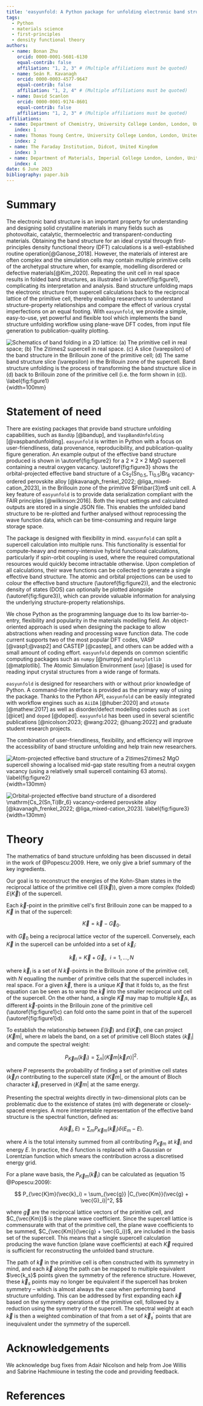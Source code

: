 ```yaml
---
title: 'easyunfold: A Python package for unfolding electronic band structures'
tags:
  - Python
  - materials science
  - first-principles
  - density functional theory
authors:
  - name: Bonan Zhu
    orcid: 0000-0001-5601-6130
    equal-contrib: false
    affiliation: "1, 2, 3" # (Multiple affiliations must be quoted)
  - name: Seán R. Kavanagh
    orcid: 0000-0003-4577-9647
    equal-contrib: false
    affiliation: "1, 2, 4" # (Multiple affiliations must be quoted)
  - name: David Scanlon
    orcid: 0000-0001-9174-8601
    equal-contrib: false
    affiliation: "1, 2, 3" # (Multiple affiliations must be quoted)
affiliations:
 - name: Department of Chemistry, University College London, London, United Kingdom
   index: 1
 - name: Thomas Young Centre, University College London, London, United Kingdom
   index: 2
 - name: The Faraday Institution, Didcot, United Kingdom
   index: 3
 - name: Department of Materials, Imperial College London, London, United Kingdom
   index: 4
date: 6 June 2023
bibliography: paper.bib
---
```


# Summary

The electronic band structure is an important property for
understanding and designing solid crystalline materials in many fields
such as photovoltaic, catalytic, thermoelectric and transparent-conducting
materials. Obtaining the band structure for an ideal crystal through first-principles
density functional theory (DFT) calculations is a well-established routine operation[@Ganose_2018].
However, the materials of interest are often complex and the simulation cells may contain multiple primitive
cells of the archetypal structure when, for example, modelling disordered or defective materials[@Kim_2020].
Repeating the unit cell in real space results in folded band structures, as illustrated in \autoref{fig:figure1}, complicating its interpretation and analysis.
Band structure unfolding maps the electronic structure from supercell calculations back to the reciprocal lattice of the primitive cell,
thereby enabling researchers to understand structure-property relationships and compare the effect of various crystal imperfections on an equal footing.
With `easyunfold`, we provide a simple, easy-to-use, yet powerful and flexible tool which implements the band structure unfolding workflow using plane-wave DFT codes, from input file generation to publication-quality plotting.

![Schematics of band folding in a 2D lattice: (a) The primitive cell in real space; (b) The $2\times2$ supercell in real space. (c) A slice ($\varepsilon$) of the band structure in the Brillouin zone of the primitive cell; (d) The same band structure slice ($\varepsilon$) in the Brillouin zone of the supercell. Band structure unfolding is the process of transforming the band structure slice in (d) back to Brillouin zone of the primitive cell (i.e. the form shown in (c)). \label{fig:figure1}](figure1.png){width=100mm}

# Statement of need

There are existing packages that provide band structure unfolding capabilities, such as `BandUp`
[@bandup], and `VaspBandUnfolding` [@vaspbandunfolding].
`easyunfold` is written in Python with a focus on user-friendliness, data provenance, reproducibility, and publication-quality figure generation.
An example output of the effective band structure produced is shown in \autoref{fig:figure2} for a $2\times2\times2$ $\mathrm{MgO}$ supercell containing a neutral oxygen vacancy.
\autoref{fig:figure3} shows the orbital-projected effective band structure of a $\mathrm{Cs_2(Sn_{0.5},Ti_{0.5})Br_6}$ vacancy-ordered perovskite alloy [@kavanagh_frenkel_2022; @liga_mixed-cation_2023], in the Brillouin zone of the primitive $Fm\bar{3}m$ unit cell.
A key feature of `easyunfold` is to provide data serialization compliant with the FAIR principles [@wilkinson:2016].
Both the input settings and calculated outputs are stored in a single JSON file.
This enables the unfolded band structure to be re-plotted and further analysed without reprocessing the wave function data, which can be time-consuming and require large storage space.

The package is designed with flexibility in mind.
`easyunfold` can split a supercell calculation into multiple runs.
This functionality is essential for compute-heavy and memory-intensive hybrid functional calculations, particularly if spin-orbit coupling is used, where the required computational resources would quickly become intractable otherwise.
Upon completion of all calculations, their wave functions can be collected to generate a single effective band structure.
The atomic and orbital projections can be used to colour the effective band structure (\autoref{fig:figure2}), and the electronic density of states (DOS) can optionally be plotted alongside (\autoref{fig:figure3}), which can provide valuable information for analysing the underlying structure-property relationships.

We chose Python as the programming language due to its low barrier-to-entry, flexibility and popularity in the materials modelling field.
An object-oriented approach is used when designing the package to allow abstractions when reading and processing wave function data.
The code current supports two of the most popular DFT codes, VASP [@vasp1;@vasp2] and CASTEP [@castep], and others can be added with a small amount of coding effort.
`easyunfold` depends on common scientific computing packages such as `numpy` [@numpy] and `matplotlib` [@matplotlib].
The Atomic Simulation Environment (`ase`) [@ase] is used for reading input crystal structures from a wide range of formats.

`easyunfold` is designed for researchers with or without prior knowledge of Python.
A command-line interface is provided as the primary way of using the package.
Thanks to the Python API, `easyunfold` can be easily integrated with workflow engines such as `AiiDA` [@huber:2020] and `atomate` [@mathew:2017]
as well as disorder/defect modelling codes such as `icet` [@icet] and `doped` [@doped].
`easyunfold` has been used in several scientific publications [@nicolson:2023; @wang:2022; @huang:2022] and graduate student research projects.

The combination of user-friendliness, flexibility, and efficiency will improve the accessibility of
band structure unfolding and help train new researchers.

![Atom-projected effective band structure of a $2\times2\times2$ MgO supercell showing a localised mid-gap state resulting from a neutral oxygen vacancy (using a relatively small supercell containing 63 atoms). \label{fig:figure2}](mgo_unfold_project.png){width=130mm}

![Orbital-projected effective band structure of a disordered $\mathrm{Cs_2(Sn,Ti)Br_6}$ vacancy-ordered perovskite alloy [@kavanagh_frenkel_2022; @liga_mixed-cation_2023]. \label{fig:figure3}](Cs2SnTiBr6.png){width=130mm}


# Theory

The mathematics of band structure unfolding has been discussed in detail in the work of @Popescu:2009.
Here, we only give a brief summary of the key ingredients.

Our goal is to reconstruct the energies of the Kohn-Sham states in the reciprocal lattice of the primitive cell ($E(\vec{k})$), given a more complex (folded) $E(\vec{K})$ of the supercell.

Each $\vec{k}$-point in the primitive cell's first Brillouin zone can be mapped to a $\vec{K}$ in that of the supercell:

$$
\vec{K} = \vec{k} - \vec{G}_0.
$$

with $\vec{G}_0$ being a reciprocal lattice vector of the supercell.
Conversely, each $\vec{K}$ in the supercell can be unfolded into a set of $\vec{k}_i$:

$$
\vec{k}_i = \vec{K} + \vec{G}_i,\ \  i=1,...,N
$$

where $\vec{k}_i$ is a set of $N$ $\vec{k}$-points in the Brillouin zone of the primitive cell,
with $N$ equalling the number of primitive cells that the supercell includes in real space.
For a given $\vec{k}$, there is a unique $\vec{K}$ that it folds to, as the first equation can be seen as to *wrap* the $\vec{k}$ into the smaller reciprocal unit cell of the supercell.
On the other hand, a single $\vec{K}$ may map to multiple $\vec{k}_i$s,
as different $\vec{k}$-points in the Brillouin zone of the primitive cell (\autoref{fig:figure1}c) can fold onto the same point in that of the supercell (\autoref{fig:figure1}d).

To establish the relationship between $E(\vec{k})$ and $E(\vec{K})$, one can project  $\langle \vec{K}m|$, where $m$ labels the band, on a set of primitive cell Bloch states $\langle \vec{k}_i|$ and compute the spectral weight:

$$
P_{\vec{K}m}(\vec{k}_i) = \sum_n |\langle \vec{K}m |\vec{k}_i n \rangle |^2.
$$

where $P$ represents the probability of finding a set of primitive cell states $\langle \vec{k}_in$ contributing to the supercell state $\langle \vec{K}m |$,
or the amount of Bloch character $\vec{k}_i$ preserved in $\langle \vec{K}m |$ at the same energy.

Presenting the spectral weights directly in two-dimensional plots can be problematic due to the existence of states ($m$) with degenerate or closely-spaced energies.
A more interpretable representation of the effective band structure is the spectral function, defined as:

$$
A(\vec{k}_i, E) = \sum_m P_{\vec{K}m}(\vec{k}_i)\delta(E_m - E).
$$

where $A$ is the total intensity summed from all contributing $P_{\vec{K}m}$ at $\vec{k}_i$ and energy $E$.
In practice, the $\delta$ function is replaced with a Gaussian or Lorentzian function which smears the contribution across a discretised energy grid.

For a plane wave basis, the $P_{\vec{K}m}(\vec{k}_i)$ can be calculated as (equation 15 @Popescu:2009):

$$
P_{\vec{K}m}(\vec{k}_i) = \sum_{\vec{g}} |C_{\vec{Km}}(\vec{g} + \vec{G}_i)|^2,
$$

where $\vec{g}$ are the reciprocal lattice vectors of the primitive cell, and $C_{\vec{Km}}$ is the plane wave coefficient.
Since the supercell lattice is commensurate with that of the primitive cell,
the plane wave coefficients to be summed, $C_{\vec{Km}}(\vec{g} + \vec{G_i})$, are included in the basis set of the supercell.
This means that a single supercell calculation producing the wave function (plane wave coefficients) at each $\vec{K}$ required is sufficient for reconstructing the unfolded band structure.

The path of $\vec{k}$ in the primitive cell is often constructed with its symmetry in mind, and each $\vec{k}$ along the path can be mapped to multiple equivalent $\vec{k_s}$ points given the symmetry of the reference structure.
However, these $\vec{k}_s$ points may no longer be equivalent if the supercell has broken symmetry – which is almost always the case when performing band structure unfolding.
This can be addressed by first expanding each $\vec{k}$ based on the symmetry operations of the primitive cell, followed by a reduction using the symmetry of the supercell.
The spectral weight at each $\vec{k}$ is then a weighted combination of that from a set of $\vec{k}_s^\prime$ points that are inequivalent under the symmetry of the supercell.

# Acknowledgements

We acknowledge bug fixes from Adair Nicolson and help from Joe Willis and Sabrine Hachmioune in testing the code and providing feedback.

# References
